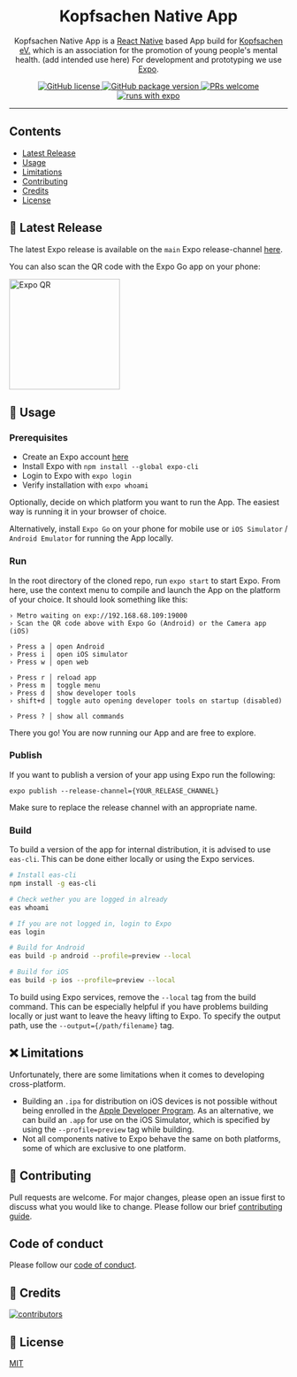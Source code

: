<h1 align="center"> Kopfsachen Native App </h1>

<p align="center">
Kopfsachen Native App is a <a href="https://reactnative.dev">React Native</a> based App build for <a href="https://www.kopfsachen.org">Kopfsachen eV.</a> which is an association for the promotion of young people's mental health. (add intended use here) For development and prototyping we use <a href="https://expo.dev">Expo</a>.
</p>

<p align="center">
  <a href="LICENSE.md">
    <img alt="GitHub license" src="https://img.shields.io/badge/license-MIT-brightgreen">
  </a>
  <a href="https://github.com/ProgPrak-Native-App/react-native-app/releases">
    <img alt="GitHub package version" src="https://img.shields.io/badge/version-v0.1.0-orange">
  </a>
  <a href="https://github.com/ProgPrak-Native-App/react-native-app/compare">
    <img src="https://img.shields.io/badge/PRs-welcome-brightgreen.svg" alt="PRs welcome">
  </a>
  <a href="https://expo.dev">
    <img alt="runs with expo" src="https://img.shields.io/badge/Runs%20with%20Expo-000.svg?style=flat&logo=EXPO&labelColor=ffffff&logoColor=000">
  </a>
</p>

---
## Contents
- [Latest Release](#-latest-release)
- [Usage](#-usage)
- [Limitations](#-limitations)
- [Contributing](#-contributing)
- [Credits](#-credits)
- [License](#-license)

## 🎉 Latest Release
The latest Expo release is available on the `main` Expo release-channel [here](https://expo.dev/@progprak_kopfsachen/kopfsachen?release-channel=main).

You can also scan the QR code with the Expo Go app on your phone:

<img alt="Expo QR" src="https://qr.expo.dev/expo-go?owner=progprak_kopfsachen&slug=kopfsachen&releaseChannel=main" width="200" height="200">

## 🚀 Usage
### Prerequisites
- Create an Expo account [here](http://expo.dev/signup)
- Install Expo with `npm install --global expo-cli`
- Login to Expo with `expo login`
- Verify installation with `expo whoami`

Optionally, decide on which platform you want to run the App. The easiest way is running it in your browser of choice.

Alternatively, install `Expo Go` on your phone for mobile use or `iOS Simulator` / `Android Emulator` for running the App locally.

### Run
In the root directory of the cloned repo, run `expo start` to start Expo. From here, use the context menu to compile and launch the App on the platform of your choice.
It should look something like this:

```
› Metro waiting on exp://192.168.68.109:19000
› Scan the QR code above with Expo Go (Android) or the Camera app (iOS)

› Press a │ open Android
› Press i │ open iOS simulator
› Press w │ open web

› Press r │ reload app
› Press m │ toggle menu
› Press d │ show developer tools
› shift+d │ toggle auto opening developer tools on startup (disabled)

› Press ? │ show all commands
```
There you go! You are now running our App and are free to explore.

### Publish
If you want to publish a version of your app using Expo run the following:

`expo publish --release-channel={YOUR_RELEASE_CHANNEL}`

Make sure to replace the release channel with an appropriate name.

### Build
To build a version of the app for internal distribution, it is advised to use `eas-cli`. This can be done either locally or using the Expo services.

```bash
# Install eas-cli
npm install -g eas-cli

# Check wether you are logged in already
eas whoami

# If you are not logged in, login to Expo
eas login

# Build for Android
eas build -p android --profile=preview --local

# Build for iOS
eas build -p ios --profile=preview --local
```

To build using Expo services, remove the `--local` tag from the build command.
This can be especially helpful if you have problems building locally or just want to leave the heavy lifting to Expo.
To specify the output path, use the `--output={/path/filename}` tag.

## ❌ Limitations

Unfortunately, there are some limitations when it comes to developing cross-platform.
- Building an `.ipa` for distribution on iOS devices is not possible without being enrolled in the [Apple Developer Program](https://developer.apple.com/programs/enroll/). As an alternative, we can build an `.app` for use on the iOS Simulator, which is specified by using the `--profile=preview` tag while building.
- Not all components native to Expo behave the same on both platforms, some of which are exclusive to one platform.
## 👏 Contributing
Pull requests are welcome. For major changes, please open an issue first to discuss what you would like to change. Please follow our brief [contributing guide](CONTRIBUTING.md).

## Code of conduct
Please follow our [code of conduct](CODE_OF_CONDUCT.md).

## 💙 Credits
<a href="https://github.com/ProgPrak-Native-App/react-native-app/graphs/contributors">
  <img src="https://contrib.rocks/image?repo=ProgPrak-Native-App/react-native-app"  alt="contributors"/>
</a>

## 📄 License
[MIT](LICENSE.md)
